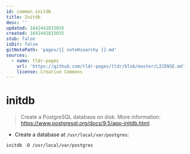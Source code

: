 ```yaml
---
id: common.initdb
title: Initdb
desc: ''
updated: 1642441815035
created: 1642441815035
stub: false
isDir: false
gitNotePath: 'pages/{{ noteHiearchy }}.md'
sources:
  - name: tldr-pages
    url: 'https://github.com/tldr-pages/tldr/blob/master/LICENSE.md'
    license: Creative Commons
---
```

# initdb

> Create a PostgreSQL database on disk.
> More information: <https://www.postgresql.org/docs/9.5/app-initdb.html>.

- Create a database at `/usr/local/var/postgres`:

`initdb -D /usr/local/var/postgres`

